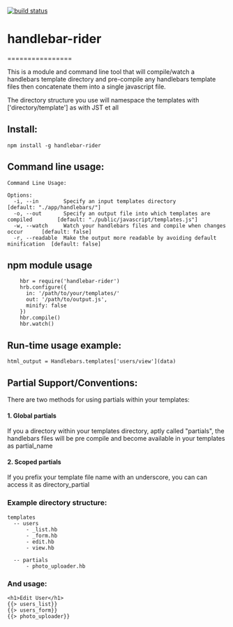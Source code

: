[![build status](https://secure.travis-ci.org/cif/handlebar-rider.png)](http://travis-ci.org/cif/handlebar-rider)
# handlebar-rider
================

This is a module and command line tool that will compile/watch a handlebars template directory and pre-compile any handlebars template files then 
concatenate them into a single javascript file.  

The directory structure you use will namespace the templates with ['directory/template'] as with JST et all


## Install:

    npm install -g handlebar-rider

## Command line usage:

    Command Line Usage: 

    Options:
      -i, --in        Specify an input templates directory                            [default: "./app/handlebars/"]
      -o, --out       Specify an output file into which templates are compiled        [default: "./public/javascript/templates.js"]
      -w, --watch     Watch your handlebars files and compile when changes occur      [default: false]
      -r, --readable  Make the output more readable by avoiding default minification  [default: false]
      
    

## npm module usage			

		hbr = require('handlebar-rider')
		hrb.configure({
		  in: '/path/to/your/templates/'
		  out: '/path/to/output.js',
		  minify: false
		})
		hbr.compile()
		hbr.watch()
				
## Run-time usage example: 

    html_output = Handlebars.templates['users/view'](data)

 
## Partial Support/Conventions:

There are two methods for using partials within your templates:
 
#### 1. Global partials 

If you a directory within your templates directory, aptly called "partials", the
handlebars files will be pre compile and become available in your templates as partial_name

#### 2. Scoped partials

If you prefix your template file name with an underscore, you can can access it as directory_partial 

### Example directory structure:

    templates 
      -- users
          - _list.hb
          - _form.hb
          - edit.hb
          - view.hb
      
      -- partials
          - photo_uploader.hb


### And usage: 

    <h1>Edit User</h1>
    {{> users_list}}
    {{> users_form}}
    {{> photo_uploader}}
 

